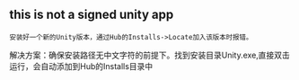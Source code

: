 ## this is not a signed unity app
``安装好一个新的Unity版本，通过Hub的Installs->Locate加入该版本时报错。``

解决方案：确保安装路径无中文字符的前提下。找到安装目录Unity.exe,直接双击运行，会自动添加到Hub的Installs目录中